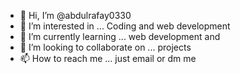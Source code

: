 - 👋 Hi, I’m @abdulrafay0330
- 👀 I’m interested in ... Coding and web development 
- 🌱 I’m currently learning ... web development and 
- 💞️ I’m looking to collaborate on ... projects
- 📫 How to reach me ... just email or dm me  

<!---
abdulrafay0330/abdulrafay0330 is a ✨ special ✨ repository because its `README.md` (this file) appears on your GitHub profile.
You can click the Preview link to take a look at your changes.
--->
